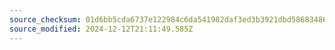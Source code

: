 ```yaml
---
source_checksum: 01d6bb5cda6737e122984c6da541982daf3ed3b3921dbd5868348646a7987a80
source_modified: 2024-12-12T21:11:49.585Z
---
```


